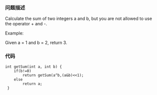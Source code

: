 ### 问题描述

Calculate the sum of two integers a and b, but you are not allowed to use the operator + and -. 

Example: 

Given a = 1 and b = 2, return 3.  


### 代码

```
int getSum(int a, int b) {
    if(b!=0)
        return getSum(a^b,(a&b)<<1);
    else
        return a;  
 }
```
